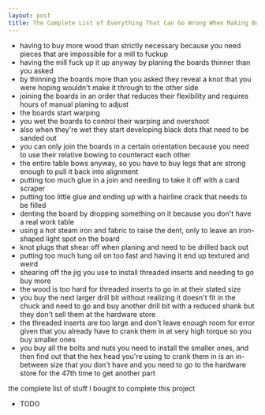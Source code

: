 ```yaml
---
layout: post
title: The Complete List of Everything That Can Go Wrong When Making Building a Table
---
```


- having to buy more wood than strictly necessary because you need pieces that are impossible for a mill to fuckup
- having the mill fuck up it up anyway by planing the boards thinner than you asked
- by thinning the boards more than you asked they reveal a knot that you were hoping wouldn't make it through to the other side
- joining the boards in an order that reduces their flexibility and requires hours of manual planing to adjust
- the boards start warping
- you wet the boards to control their warping and overshoot
- also when they're wet they start developing black dots that need to be sanded out
- you can only join the boards in a certain orientation because you need to use their relative bowing to counteract each other
- the entire table bows anyway, so you have to buy legs that are strong enough to pull it back into alignment
- putting too much glue in a join and needing to take it off with a card scraper
- putting too little glue and ending up with a hairline crack that needs to be filled
- denting the board by dropping something on it because you don't have a real work table
- using a hot steam iron and fabric to raise the dent, only to leave an iron-shaped light spot on the board
- knot plugs that shear off when planing and need to be drilled back out
- putting too much tung oil on too fast and having it end up textured and weird
- shearing off the jig you use to install threaded inserts and needing to go buy more
- the wood is too hard for threaded inserts to go in at their stated size
- you buy the next larger drill bit without realizing it doesn't fit in the chuck and need to go and buy another drill bit with a reduced shank but they don't sell them at the hardware store
- the threaded inserts are too large and don't leave enough room for error given that you already have to crank them in at very high torque so you buy smaller ones
- you buy all the bolts and nuts you need to install the smaller ones, and then find out that the hex head you're using to crank them in is an in-between size that you don't have and you need to go to the hardware store for the 47th time to get another part

the complete list of stuff I bought to complete this project

- TODO
